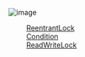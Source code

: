 

![image](http://www.wt1814.com/static/view/images/java/concurrent/concurrent-3.png)  

&emsp; &emsp; [ReentrantLock](/docs/java/concurrent/ReentrantLock.md)  
&emsp; &emsp; [Condition](/docs/java/concurrent/Condition.md)  
&emsp; &emsp; [ReadWriteLock](/docs/java/concurrent/ReadWriteLock.md)  

<!-- 
15种锁分类    
![image](http://www.wt1814.com/static/view/images/java/concurrent/concurrent-4.png)  
-->